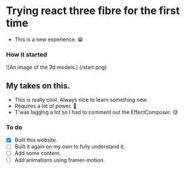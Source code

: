 # Trying react three fibre for the first time
- This is a new experience. 😁

### How it started
![An image of the 3d models.] (/start.png)

## My takes on this.
- This is really cool. Always nice to learn something new.
- Requires a lot of power. 🚀
- T'was lagging a lot so I had to comment out the EffectComposer. 😓

### To do
- [x] Built this website.
- [ ] Built it again on my own to fully understand it.
- [ ] Add some content.
- [ ] Add animations using framer-motion.
